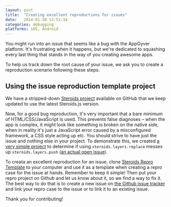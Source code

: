 ```yaml
---
layout: post
title:  "Creating excellent reproductions for issues"
date:   2014-01-28 13:51:34
categories: debugging
platforms: iOS, Android
---
```


You might run into an issue that seems like a bug with the AppGyver platform. It's frustrating when it happens, but we're dedicated to squashing every last thing that stands in the way of you creating awesome apps.

To help us track down the root cause of your issue, we ask you to create a reproduction scenario following these steps.

## Using the issue reproduction template project

We have a stripped-down [Steroids project](https://github.com/AppGyver/steroids-repro-template/) available on GitHub that we keep updated to use the latest Steroids.js version.

Now, for a good bug reproduction, it's very important that a bare minimum of HTML/CSS/JavaScript is used. This prevents false diagnoses – when the app is complex, it might look like something is broken on the native side, when in reality it's just a JavaScript error caused by a misconfigured framework, a CSS style acting up etc. You should strive to have just the issue and nothing else in your project. To demonstrate this, we created [a very simple project](https://github.com/AppGyver/steroids-repro-template/tree/topic/replaces-breaks-layers-push) to determine if using `steroids.layers.replace` messes up `steroids.layers.push` ([an actual open issue](https://github.com/AppGyver/scanner/issues/101)).

To creata an excellent reproduction for an issue, clone [Steroids Repro Template](https://github.com/AppGyver/steroids-repro-template) to your computer and use it as a template when creating a repro case for the issue at hands. Remember to keep it simple! Then put your repro project on Github and let us know about it, so we find a way to fix it. The best way to do that is to create a new issue on [the Github issue tracker](https://github.com/AppGyver/scanner/issues) and link your repro case to the issue or to link it to an existing issue.

Thank you for contributing!

